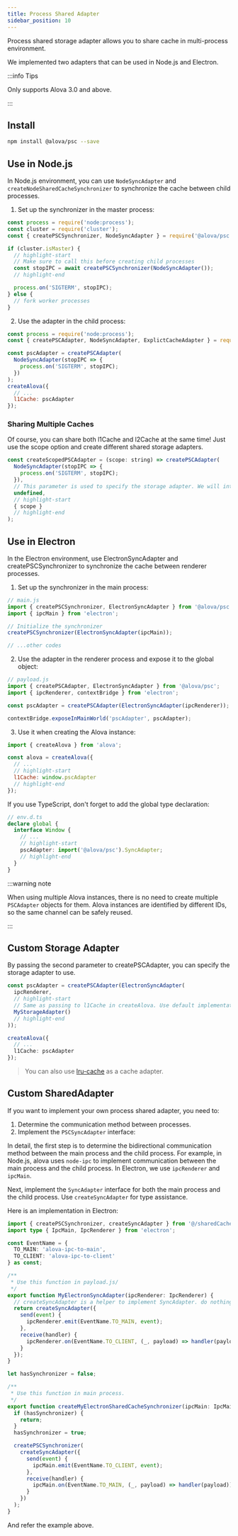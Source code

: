 ```yaml
---
title: Process Shared Adapter
sidebar_position: 10
---
```


Process shared storage adapter allows you to share cache in multi-process environment.

We implemented two adapters that can be used in Node.js and Electron.

:::info Tips

Only supports Alova 3.0 and above.

:::

## Install

```bash
npm install @alova/psc --save
```

## Use in Node.js

In Node.js environment, you can use `NodeSyncAdapter` and `createNodeSharedCacheSynchronizer` to synchronize the cache between child processes.

1. Set up the synchronizer in the master process:

```javascript
const process = require('node:process');
const cluster = require('cluster');
const { createPSCSynchronizer, NodeSyncAdapter } = require('@alova/psc');

if (cluster.isMaster) {
  // highlight-start
  // Make sure to call this before creating child processes
  const stopIPC = await createPSCSynchronizer(NodeSyncAdapter());
  // highlight-end

  process.on('SIGTERM', stopIPC);
} else {
  // fork worker processes
}
```

2. Use the adapter in the child process:

```javascript
const process = require('node:process');
const { createPSCAdapter, NodeSyncAdapter, ExplictCacheAdapter } = require('@alova/psc');

const pscAdapter = createPSCAdapter(
  NodeSyncAdapter(stopIPC => {
    process.on('SIGTERM', stopIPC);
  })
);
createAlova({
  // ...
  l1Cache: pscAdapter
});
```

### Sharing Multiple Caches

Of course, you can share both l1Cache and l2Cache at the same time! Just use the scope option and create different shared storage adapters.

```javascript
const createScopedPSCAdapter = (scope: string) => createPSCAdapter(
  NodeSyncAdapter(stopIPC => {
    process.on('SIGTERM', stopIPC);
  }),
  // This parameter is used to specify the storage adapter. We will introduce this later
  undefined,
  // highlight-start
  { scope }
  // highlight-end
);
```

## Use in Electron

In the Electron environment, use ElectronSyncAdapter and createPSCSynchronizer to synchronize the cache between renderer processes.

1. Set up the synchronizer in the main process:

```javascript
// main.js
import { createPSCSynchronizer, ElectronSyncAdapter } from '@alova/psc';
import { ipcMain } from 'electron';

// Initialize the synchronizer
createPSCSynchronizer(ElectronSyncAdapter(ipcMain));

// ...other codes
```

2. Use the adapter in the renderer process and expose it to the global object:

```javascript
// payload.js
import { createPSCAdapter, ElectronSyncAdapter } from '@alova/psc';
import { ipcRenderer, contextBridge } from 'electron';

const pscAdapter = createPSCAdapter(ElectronSyncAdapter(ipcRenderer));

contextBridge.exposeInMainWorld('pscAdapter', pscAdapter);
```

3. Use it when creating the Alova instance:

```javascript
import { createAlova } from 'alova';

const alova = createAlova({
  // ...
  // highlight-start
  l1Cache: window.pscAdapter
  // highlight-end
});
```

If you use TypeScript, don't forget to add the global type declaration:

```typescript
// env.d.ts
declare global {
  interface Window {
    // ...
    // highlight-start
    pscAdapter: import('@alova/psc').SyncAdapter;
    // highlight-end
  }
}
```

:::warning note

When using multiple Alova instances, there is no need to create multiple `PSCAdapter` objects for them. Alova instances are identified by different IDs, so the same channel can be safely reused.

:::


## Custom Storage Adapter

By passing the second parameter to createPSCAdapter, you can specify the storage adapter to use.

```typescript
const pscAdapter = createPSCAdapter(ElectronSyncAdapter(
  ipcRenderer,
  // highlight-start
  // Same as passing to l1Cache in createAlova. Use default implementation if passing undefined.
  MyStorageAdapter()
  // highlight-end
));

createAlova({
  // ...
  l1Cache: pscAdapter
});
```
> You can also use [lru-cache](https://www.npmjs.com/package/lru-cache) as a cache adapter.

## Custom SharedAdapter

If you want to implement your own process shared adapter, you need to:

1. Determine the communication method between processes.
2. Implement the `PSCSyncAdapter` interface:

In detail, the first step is to determine the bidirectional communication method between the main process and the child process. For example, in Node.js, alova uses `node-ipc` to implement communication between the main process and the child process. In Electron, we use `ipcRenderer` and `ipcMain`.

Next, implement the `SyncAdapter` interface for both the main process and the child process. Use `createSyncAdapter` for type assistance.

Here is an implementation in Electron:

```typescript
import { createPSCSynchronizer, createSyncAdapter } from '@/sharedCacheAdapter';
import type { IpcMain, IpcRenderer } from 'electron';

const EventName = {
  TO_MAIN: 'alova-ipc-to-main',
  TO_CLIENT: 'alova-ipc-to-client'
} as const;

/**
 * Use this function in payload.js/
 */
export function MyElectronSyncAdapter(ipcRenderer: IpcRenderer) {
  // createSyncAdapter is a helper to implement SyncAdapter. do nothing
  return createSyncAdapter({
    send(event) {
      ipcRenderer.emit(EventName.TO_MAIN, event);
    },
    receive(handler) {
      ipcRenderer.on(EventName.TO_CLIENT, (_, payload) => handler(payload));
    }
  });
}

let hasSynchronizer = false;

/**
 * Use this function in main process.
 */
export function createMyElectronSharedCacheSynchronizer(ipcMain: IpcMain) {
  if (hasSynchronizer) {
    return;
  }
  hasSynchronizer = true;

  createPSCSynchronizer(
    createSyncAdapter({
      send(event) {
        ipcMain.emit(EventName.TO_CLIENT, event);
      },
      receive(handler) {
        ipcMain.on(EventName.TO_MAIN, (_, payload) => handler(payload));
      }
    })
  );
}
```

And refer the example above.
